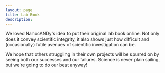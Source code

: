 ```yaml
---
layout: page
title: Lab Book
description: 
---
```


We loved NanocANDy's idea to put their original lab book online. Not only does it convey scientific integrity, it also shows just how difficult and (occasionally) futile avenues of scientific investigation can be. 

We hope that others struggling in their own projects will be spurred on by seeing both our successes and our failures. Science is never plain sailing, but we're going to do our best anyway!




